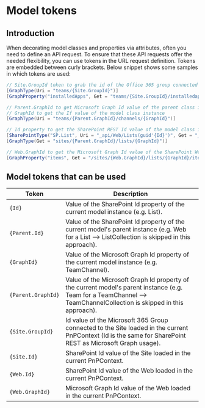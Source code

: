 
# Model tokens

## Introduction

When decorating model classes and properties via attributes, often you need to define an API request. To ensure that these API requests offer the needed flexibility, you can use tokens in the URL request definition. Tokens are embedded between curly brackets. Below snippet shows some samples in which tokens are used:

```csharp
// Site.GroupId token to grab the id of the Office 365 group connected to the current site
[GraphType(Uri = "teams/{Site.GroupId}")]
[GraphProperty("installedApps", Get = "teams/{Site.GroupId}/installedapps?expand=TeamsApp")]

// Parent.GraphId to get Microsoft Graph Id value of the parent class instance of the model
// GraphId to get the If value of the model class instance
[GraphType(Uri = "teams/{Parent.GraphId}/channels/{GraphId}")]

// Id property to get the SharePoint REST Id value of the model class instance
[SharePointType("SP.List", Uri = "_api/Web/Lists(guid'{Id}')", Get = "_api/web/lists", Update = "_api/web/lists/getbyid(guid'{Id}')", LinqGet = "_api/web/lists")]
[GraphType(Get = "sites/{Parent.GraphId}/lists/{GraphId}")]

// Web.GraphId to get the Microsoft Graph Id value of the SharePoint Web model instance of the current PnPContext instance
[GraphProperty("items", Get = "/sites/{Web.GraphId}/lists/{GraphId}/items?expand=fields")]
```

## Model tokens that can be used

Token | Description
------|------------
`{Id}` | Value of the SharePoint Id property of the current model instance (e.g. List).
`{Parent.Id}` | Value of the SharePoint Id property of the current model's parent instance (e.g. Web for a List --> ListCollection is skipped in this approach).
`{GraphId}` | Value of the Microsoft Graph Id property of the current model instance (e.g. TeamChannel).
`{Parent.GraphId}` | Value of the Microsoft Graph Id property of the current model's parent instance (e.g. Team for a TeamChannel --> TeamChannelCollection is skipped in this approach).
`{Site.GroupId}` | Id value of the Microsoft 365 Group connected to the Site loaded in the current PnPContext (Id is the same for SharePoint REST as Microsoft Graph usage).
`{Site.Id}` | SharePoint Id value of the Site loaded in the current PnPContext.
`{Web.Id}` | SharePoint Id value of the Web loaded in the current PnPContext.
`{Web.GraphId}` | Microsoft Graph Id value of the Web loaded in the current PnPContext.
